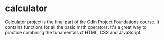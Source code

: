 # calculator
Calculator project is the final part of the Odin Project Foundations course.
It contains functions for all the basic math operators.
It's a great way to practice combining the funamentals of HTML, CSS and JavaScript.